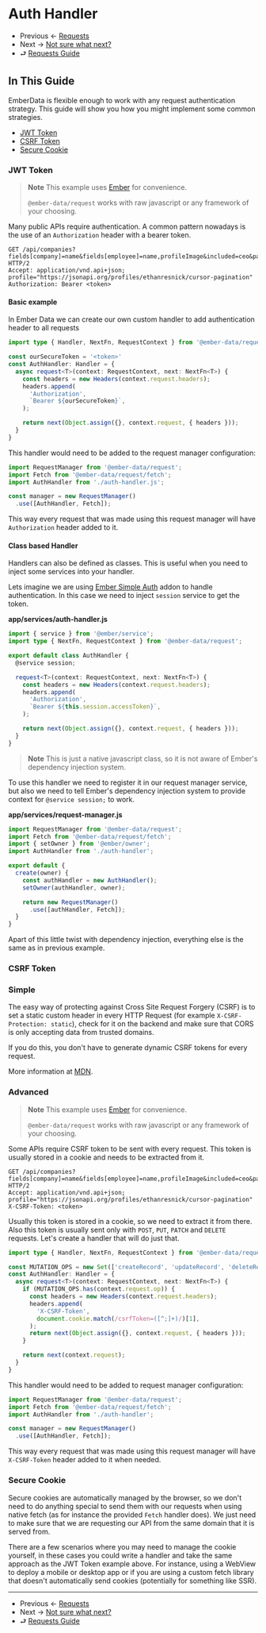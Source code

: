 # Auth Handler

- Previous ← [Requests](./0-basic-usage.md)
- Next → [Not sure what next?](./something.md)
- ⮐ [Requests Guide](../index.md)

## In This Guide

EmberData is flexible enough to work with any request authentication strategy. This guide will show you how
you might implement some common strategies.

- [JWT Token](#jwt-token)
- [CSRF Token](#csrf-token)
- [Secure Cookie](#secure-cookie)

### JWT Token

> **Note**
> This example uses [Ember](https://emberjs.com/) for convenience.
>
> `@ember-data/request` works with raw javascript or any framework of your choosing.

Many public APIs require authentication. A common pattern nowadays is the use of an `Authorization` header with a bearer token.

```HTTP
GET /api/companies?fields[company]=name&fields[employee]=name,profileImage&included=ceo&page[size]=10 HTTP/2
Accept: application/vnd.api+json; profile="https://jsonapi.org/profiles/ethanresnick/cursor-pagination"
Authorization: Bearer <token>
```

#### Basic example

In Ember Data we can create our own custom handler to add authentication header to all requests

```ts
import type { Handler, NextFn, RequestContext } from '@ember-data/request';

const ourSecureToken = '<token>'
const AuthHandler: Handler = {
  async request<T>(context: RequestContext, next: NextFn<T>) {
    const headers = new Headers(context.request.headers);
    headers.append(
      'Authorization',
      `Bearer ${ourSecureToken}`,
    );

    return next(Object.assign({}, context.request, { headers }));
  }
}
```

This handler would need to be added to the request manager configuration:

```ts
import RequestManager from '@ember-data/request';
import Fetch from '@ember-data/request/fetch';
import AuthHandler from './auth-handler.js';

const manager = new RequestManager()
  .use([AuthHandler, Fetch]);
```

This way every request that was made using this request manager will have `Authorization` header added to it.

#### Class based Handler

Handlers can also be defined as classes. This is useful when you need to inject some services into your handler.

Lets imagine we are using [Ember Simple Auth](https://github.com/simplabs/ember-simple-auth) addon to handle authentication. In this case we need to inject `session` service to get the token.

**app/services/auth-handler.js**

```ts
import { service } from '@ember/service';
import type { NextFn, RequestContext } from '@ember-data/request';

export default class AuthHandler {
  @service session;

  request<T>(context: RequestContext, next: NextFn<T>) {
    const headers = new Headers(context.request.headers);
    headers.append(
      'Authorization',
      `Bearer ${this.session.accessToken}`,
    );

    return next(Object.assign({}, context.request, { headers }));
  }
}
```

> **Note**
> This is just a native javascript class, so it is not aware of Ember's dependency injection system.

To use this handler we need to register it in our request manager service, but also we need to tell Ember's dependency injection system to provide context for `@service session;` to work.

**app/services/request-manager.js**

```ts
import RequestManager from '@ember-data/request';
import Fetch from '@ember-data/request/fetch';
import { setOwner } from '@ember/owner';
import AuthHandler from './auth-handler';

export default {
  create(owner) {
    const authHandler = new AuthHandler();
    setOwner(authHandler, owner);

    return new RequestManager()
      .use([authHandler, Fetch]);
  }
}
```

Apart of this little twist with dependency injection, everything else is the same as in previous example.

### CSRF Token

### Simple

The easy way of protecting against Cross Site Request Forgery (CSRF) is to set a static custom header in every HTTP Request (for example `X-CSRF-Protection: static`), check for it on the backend and make sure that CORS is only accepting data from trusted domains.

If you do this, you don't have to generate dynamic CSRF tokens for every request.

More information at [MDN](https://developer.mozilla.org/en-US/docs/Web/HTTP/CORS#simple_requests).

### Advanced

> **Note**
> This example uses [Ember](https://emberjs.com/) for convenience.
>
> `@ember-data/request` works with raw javascript or any framework of your choosing.

Some APIs require CSRF token to be sent with every request. This token is usually stored in a cookie and needs to be extracted from it.

```HTTP
GET /api/companies?fields[company]=name&fields[employee]=name,profileImage&included=ceo&page[size]=10 HTTP/2
Accept: application/vnd.api+json; profile="https://jsonapi.org/profiles/ethanresnick/cursor-pagination"
X-CSRF-Token: <token>
```

Usually this token is stored in a cookie, so we need to extract it from there. Also this token is usually sent only with `POST`, `PUT`, `PATCH` and `DELETE` requests. Let's create a handler that will do just that.

```ts
import type { Handler, NextFn, RequestContext } from '@ember-data/request';

const MUTATION_OPS = new Set(['createRecord', 'updateRecord', 'deleteRecord']);
const AuthHandler: Handler = {
  async request<T>(context: RequestContext, next: NextFn<T>) {
    if (MUTATION_OPS.has(context.request.op)) {
      const headers = new Headers(context.request.headers);
      headers.append(
        'X-CSRF-Token',
        document.cookie.match(/csrfToken=([^;]+)/)[1],
      );
      return next(Object.assign({}, context.request, { headers }));
    }

    return next(context.request);
  }
}
```

This handler would need to be added to request manager configuration:

```ts
import RequestManager from '@ember-data/request';
import Fetch from '@ember-data/request/fetch';
import AuthHandler from './auth-handler';

const manager = new RequestManager()
  .use([AuthHandler, Fetch]);
```

This way every request that was made using this request manager will have `X-CSRF-Token` header added to it when needed.

### Secure Cookie

Secure cookies are automatically managed by the browser, so we don't
need to do anything special to send them with our requests when using
native fetch (as for instance the provided `Fetch` handler does).
We just need to make sure that we are requesting our API from the same
domain that it is served from.

There are a few scenarios where you may need to manage the cookie
yourself, in these cases you could write a handler and take the same
approach as the JWT Token example above. For instance, using a WebView
to deploy a mobile or desktop app or if you are using a custom fetch
library that doesn't automatically send cookies (potentially for something like SSR).

---

- Previous ← [Requests](./0-basic-usage.md)
- Next → [Not sure what next?](./something.md)
- ⮐ [Requests Guide](../index.md)
